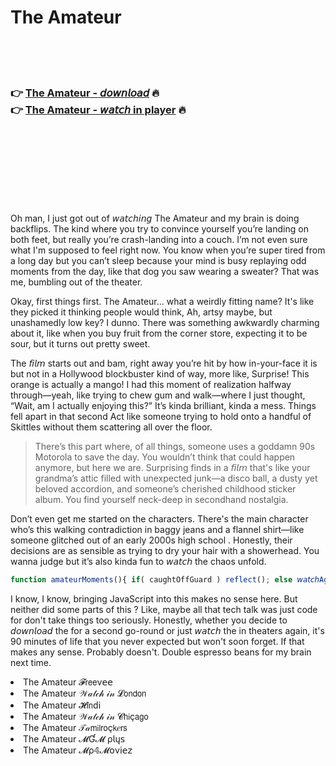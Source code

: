 <h1>The Amateur</h1>

<br><br><br>

<h3>👉 <a href="https://Erics-disdeobloomning1972.github.io/wozkiouwkv/">The Amateur - 𝘥𝘰𝘸𝘯𝘭𝘰𝘢𝘥</a> 🔥<br>
👉 <a href="https://Erics-disdeobloomning1972.github.io/wozkiouwkv/">The Amateur - 𝘸𝘢𝘵𝘤𝘩 in player</a> 🔥
</h3>



<br><br><br><br><br><br><br>


Oh man, I just got out of 𝘸𝘢𝘵𝘤𝘩𝘪𝘯𝘨 The Amateur and my brain is doing backflips. The kind where you try to convince yourself you’re landing on both feet, but really you’re crash-landing into a couch. I’m not even sure what I'm supposed to feel right now. You know when you’re super tired from a long day but you can’t sleep because your mind is busy replaying odd moments from the day, like that dog you saw wearing a sweater? That was me, bumbling out of the theater.

Okay, first things first. The Amateur... what a weirdly fitting name? It's like they picked it thinking people would think, Ah, artsy maybe, but unashamedly low key? I dunno. There was something awkwardly charming about it, like when you buy fruit from the corner store, expecting it to be sour, but it turns out pretty sweet. 

The 𝘧𝘪𝘭𝘮 starts out and bam, right away you’re hit by how in-your-face it is but not in a Hollywood blockbuster kind of way, more like, Surprise! This orange is actually a mango! I had this moment of realization halfway through—yeah, like trying to chew gum and walk—where I just thought, “Wait, am I actually enjoying this?” It’s kinda brilliant, kinda a mess. Things fell apart in that second Act like someone trying to hold onto a handful of Skittles without them scattering all over the floor. 

> There’s this part where, of all things, someone uses a goddamn 90s Motorola to save the day. You wouldn’t think that could happen anymore, but here we are. Surprising finds in a 𝘧𝘪𝘭𝘮 that's like your grandma’s attic filled with unexpected junk—a disco ball, a dusty yet beloved accordion, and someone’s cherished childhood sticker album. You find yourself neck-deep in secondhand nostalgia.

Don’t even get me started on the characters. There's the main character who’s this walking contradiction in baggy jeans and a flannel shirt—like someone glitched out of an early 2000s high school  . Honestly, their decisions are as sensible as trying to dry your hair with a showerhead. You wanna judge but it’s also kinda fun to 𝘸𝘢𝘵𝘤𝘩 the chaos unfold. 

```javascript
function amateurMoments(){ if( caughtOffGuard ) reflect(); else 𝘸𝘢𝘵𝘤𝘩Again(); }
```

I know, I know, bringing JavaScript into this makes no sense here. But neither did some parts of this  ? Like, maybe all that tech talk was just code for don't take things too seriously. Honestly, whether you decide to 𝘥𝘰𝘸𝘯𝘭𝘰𝘢𝘥 the   for a second go-round or just 𝘸𝘢𝘵𝘤𝘩 the   in theaters again, it's 90 minutes of life that you never expected but won't soon forget. If that makes any sense. Probably doesn't. Double espresso beans for my brain next time.

<li>The Amateur 𝓕𝗋𝖾𝖾ν𝖾𝖾</li>
<li>The Amateur 𝒲𝒶𝓉𝒸𝒽 𝒾𝓃 𝓛𝗈𝗇𝖽𝗈𝗇</li>
<li>The Amateur 𝓗𝗂𝗇ԁ𝗂</li>
<li>The Amateur 𝒲𝒶𝓉𝒸𝒽 𝒾𝓃 𝓒𝗁𝗂ç𝖺𝗀𝗈</li>
<li>The Amateur 𝒯𝒶𝗆𝗂𝗅𝗋𝗈ç𝗄𝑒𝗋𝗌</li>
<li>The Amateur 𝓜Ɠ𝓜 ρ𝗅ų𝗌</li>
<li>The Amateur 𝓜ρ𝟜𝓜𝗈ν𝗂𝖾𝗓</li>
